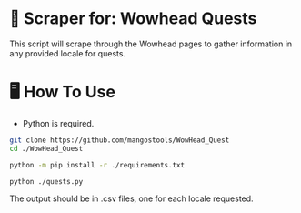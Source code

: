 # 🥭 Scraper for: Wowhead Quests
This script will scrape through the Wowhead pages to gather information in any provided locale for quests.

# 🖥️ How To Use
* Python is required.
```bash
git clone https://github.com/mangostools/WowHead_Quest
cd ./WowHead_Quest
```
```bash
python -m pip install -r ./requirements.txt
```
```bash
python ./quests.py
```
The output should be in .csv files, one for each locale requested.
